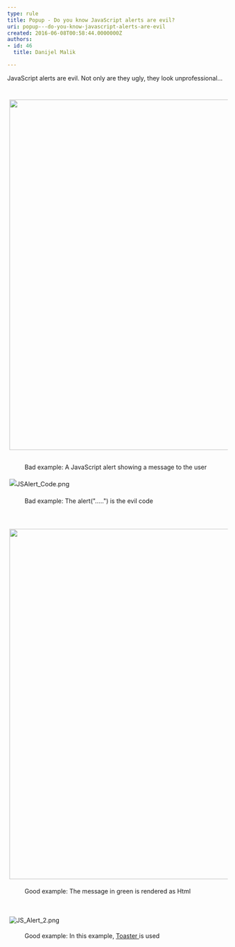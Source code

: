 ```yaml
---
type: rule
title: Popup - Do you know JavaScript alerts are evil?
uri: popup---do-you-know-javascript-alerts-are-evil
created: 2016-06-08T00:58:44.0000000Z
authors:
- id: 46
  title: Danijel Malik

---
```




<span class='intro'> ​​​​​JavaScript alerts are&#160;evil. Not only are&#160;they ugly, they&#160;look&#160;unprofessional...<br> </span>

<p><span style="font-size&#58;10.8px;"><span style="font-size&#58;10.8pt;display&#58;none;"></span><br></span></p><p><span style="font-size&#58;14.4px;line-height&#58;23.04px;"><img src="JS_Alert.png" alt="" style="margin&#58;0px 5px;width&#58;808px;" /></span>&#160;<span style="color&#58;#555555;font-size&#58;0.9rem;font-weight&#58;bold;line-height&#58;1.5em;"> </span></p><dd class="ssw15-rteElement-FigureBad">B​​​ad example&#58; A JavaScript alert showing a message to the user</dd><p><span style="font-size&#58;14.4px;line-height&#58;23.04px;"> </span></p><p><span style="font-size&#58;14.4px;line-height&#58;23.04px;"><img src="JSAlert_Code.png" alt="JSAlert_Code.png" style="margin&#58;5px;" /><br></span></p><dd class="ssw15-rteElement-FigureBad">Bad example&#58; The&#160;alert(&quot;.....&quot;) is the&#160;evil code<br></dd><p><span style="font-size&#58;14.4px;line-height&#58;23.04px;"><br></span></p><p><span style="font-size&#58;14.4px;line-height&#58;23.04px;"><img src="Toastr_Alert.png" alt="" style="margin&#58;5px;width&#58;808px;" /><br></span></p><dd class="ssw15-rteElement-FigureGood">Good example&#58; The message in green is rendered as Html</dd><p class="ssw15-rteElement-P"><br></p><p class="ssw15-rteElement-P"><img src="JS_Alert_2.png" alt="JS_Alert_2.png" style="margin&#58;5px;" /><br></p><dd class="ssw15-rteElement-FigureGood">Good example&#58; In this example,&#160;<a href="https&#58;//github.com/CodeSeven/toastr">Toaster&#160;</a>is used</dd><p class="ssw15-rteElement-P"><br></p>



